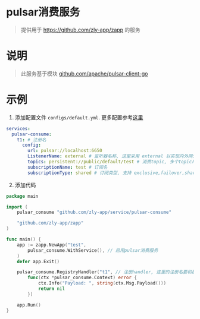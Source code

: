 
# pulsar消费服务

> 提供用于 https://github.com/zly-app/zapp 的服务

# 说明

> 此服务基于模块 [github.com/apache/pulsar-client-go](https://github.com/apache/pulsar-client-go)

# 示例

1. 添加配置文件 `configs/default.yml`. 更多配置参考[这里](./config.go)

```yaml
services:
  pulsar-consume:
    t1: # 注册名
      config:
        url: pulsar://localhost:6650
        ListenerName: external # 监听器名称, 这里采用 external 以实现内外网分流. 参考 https://pulsar.apache.org/docs/3.2.x/concepts-multiple-advertised-listeners/
        topics: persistent://public/default/test # 消费topic, 多个topic用英文逗号连接
        subscriptionName: test # 订阅名
        subscriptionType: shared # 订阅类型, 支持 exclusive,failover,shared,keyshared. 默认 shared
```

2. 添加代码

```go
package main

import (
	pulsar_consume "github.com/zly-app/service/pulsar-consume"

	"github.com/zly-app/zapp"
)

func main() {
	app := zapp.NewApp("test",
		pulsar_consume.WithService(), // 启用pulsar消费服务
	)
	defer app.Exit()

	pulsar_consume.RegistryHandler("t1", // 注册handler, 这里的注册名要和配置文件中的一样
		func(ctx *pulsar_consume.Context) error {
			ctx.Info("Payload: ", string(ctx.Msg.Payload()))
			return nil
		})

	app.Run()
}
```
